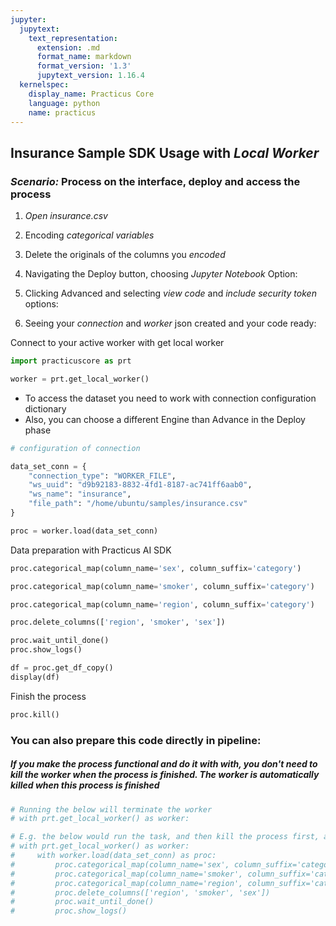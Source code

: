 ```yaml
---
jupyter:
  jupytext:
    text_representation:
      extension: .md
      format_name: markdown
      format_version: '1.3'
      jupytext_version: 1.16.4
  kernelspec:
    display_name: Practicus Core
    language: python
    name: practicus
---
```


## Insurance Sample SDK Usage with *Local Worker*
### _Scenario:_ Process on the interface, deploy and access the process

1. _Open_ *insurance.csv*
    
2. Encoding *categorical variables*

3. Delete the originals of the columns you *encoded*
    
4. Navigating the Deploy button, choosing *Jupyter Notebook* Option:

5. Clicking Advanced and selecting *view code* and *include security token* options:

6. Seeing your *connection* and *worker* json created and your code ready:


Connect to your active worker with get local worker

```python
import practicuscore as prt

worker = prt.get_local_worker()
```

- To access the dataset you need to work with connection configuration dictionary
- Also, you can choose a different Engine than Advance in the Deploy phase

```python
# configuration of connection

data_set_conn = {
    "connection_type": "WORKER_FILE",
    "ws_uuid": "d9b92183-8832-4fd1-8187-ac741ff6aab0",
    "ws_name": "insurance",
    "file_path": "/home/ubuntu/samples/insurance.csv"
}
```

```python
proc = worker.load(data_set_conn) 
```

Data preparation with Practicus AI SDK

```python
proc.categorical_map(column_name='sex', column_suffix='category') 
```

```python
proc.categorical_map(column_name='smoker', column_suffix='category') 
```

```python
proc.categorical_map(column_name='region', column_suffix='category') 
```

```python
proc.delete_columns(['region', 'smoker', 'sex']) 
```

```python
proc.wait_until_done()
proc.show_logs()
```

```python
df = proc.get_df_copy()
display(df)
```

Finish the process

```python
proc.kill()
```

### You can also prepare this code directly in pipeline:
##### If you make the process functional and do it with with, you don't need to kill the worker when the process is finished. The worker is automatically killed when this process is finished

```python
# Running the below will terminate the worker 
# with prt.get_local_worker() as worker:

# E.g. the below would run the task, and then kill the process first, and then the worker.
# with prt.get_local_worker() as worker:
#     with worker.load(data_set_conn) as proc:
#         proc.categorical_map(column_name='sex', column_suffix='category'), 
#         proc.categorical_map(column_name='smoker', column_suffix='category'),
#         proc.categorical_map(column_name='region', column_suffix='category'),
#         proc.delete_columns(['region', 'smoker', 'sex']) 
#         proc.wait_until_done()
#         proc.show_logs()
```
